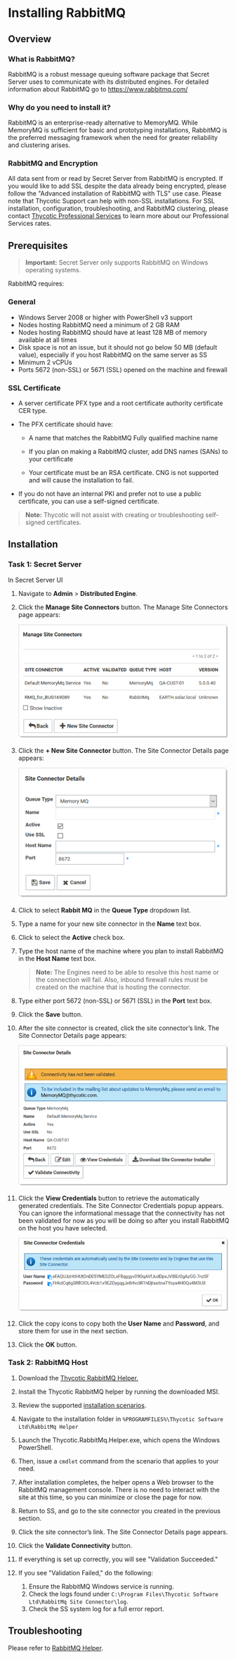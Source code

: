 [title]: # (Installing RabbitMQ)
[tags]: # (RabbitMQ,Setup,Install)
[priority]: #

# Installing RabbitMQ

## Overview

### What is RabbitMQ?

RabbitMQ is a robust message queuing software package that Secret Server uses to communicate with its distributed engines. For detailed information about RabbitMQ go to https://www.rabbitmq.com/

### Why do you need to install it?

RabbitMQ is an enterprise-ready alternative to MemoryMQ. While MemoryMQ is sufficient for basic and prototyping installations, RabbitMQ is the preferred messaging framework when the need for greater reliability and clustering arises.

### RabbitMQ and Encryption

All data sent from or read by Secret Server from RabbitMQ is encrypted. If you would like to add SSL despite the data already being encrypted, please follow the "Advanced installation of RabbitMQ with TLS" use case. Please note that Thycotic Support can help with non-SSL installations. For SSL installation, configuration, troubleshooting, and RabbitMQ clustering, please contact [Thycotic Professional Services](https://thycotic.com/products/professional-services-training/) to learn more about our Professional Services rates.

## Prerequisites

> **Important:** Secret Server only supports RabbitMQ on Windows operating systems.

RabbitMQ requires:

### General


- Windows Server 2008 or higher with PowerShell v3 support
- Nodes hosting RabbitMQ need a minimum of 2 GB RAM
- Nodes hosting RabbitMQ should have at least 128 MB of memory available at all times
- Disk space is not an issue, but it should not go below 50 MB (default value), especially if you host RabbitMQ on the same server as SS
- Minimum 2 vCPUs
- Ports 5672 (non-SSL) or 5671 (SSL) opened on the machine and firewall

### SSL Certificate


- A server certificate PFX type and a root certificate authority certificate CER type.
- The PFX certificate should have:

  - A name that matches the RabbitMQ Fully qualified machine name

  - If you plan on making a RabbitMQ cluster, add DNS names (SANs) to your certificate

  - Your certificate must be an RSA certificate. CNG is not supported and will cause the installation to fail.

- If you do not have an internal PKI and prefer not to use a public certificate, you can use a self-signed certificate.

> **Note:** Thycotic will not assist with creating or troubleshooting self-signed certificates.

## Installation

### Task 1: Secret Server

In Secret Server UI

1. Navigate to **Admin** > **Distributed Engine**.

1. Click the **Manage Site Connectors** button. The Manage Site Connectors page appears:

   ![image-20200602160103461](images/image-20200602160103461.png)

1. Click the **+ New Site Connector** button. The Site Connector Details page appears:

   ![image-20200602160204020](images/image-20200602160204020.png)

1. Click to select **Rabbit MQ** in the **Queue Type** dropdown list.

1. Type a name for your new site connector in the **Name** text box.

1. Click to select the **Active** check box.

1. Type the host name of the machine where you plan to install RabbitMQ in the **Host Name** text box.

   > **Note:** The Engines need to be able to resolve this host name or the connection will fail. Also, inbound firewall rules must be created on the machine that is hosting the connector.

1. Type either port 5672 (non-SSL) or 5671 (SSL) in the **Port** text box.

1. Click the **Save** button.

1. After the site connector is created, click the site connector’s link. The Site Connector Details page appears:

   ![image-20200602161342316](images/image-20200602161342316.png)

1. Click the **View Credentials** button to retrieve the automatically generated cred­­­­­entials. The Site Connector Credentials popup appears. You can ignore the informational message that the connectivity has not been validated for now as you will be doing so after you install RabbitMQ on the host you have selected.

   ![image-20200602161544818](images/image-20200602161544818.png)

1. Click the copy icons to copy both the **User Name** and **Password**, and store them for use in the next section.

1. Click the **OK** button.

###  Task 2: RabbitMQ Host

1. Download the [Thycotic RabbitMQ Helper.](https://updates.thycotic.net/links.ashx?RabbitMqInstaller)

1. Install the Thycotic RabbitMQ helper by running the downloaded MSI.

1. Review the supported [installation scenarios](https://thycotic.github.io/rabbitmq-helper/installation/).

1. Navigate to the installation folder in `%PROGRAMFILES%\Thycotic Software Ltd\RabbitMq Helper`

1. Launch the Thycotic.RabbitMq.Helper.exe, which opens the Windows PowerShell.

1. Then, issue a `cmdlet` command from the scenario that applies to your need.

1. After installation completes, the helper opens a Web browser to the RabbitMQ management console. There is no need to interact with the site at this time, so you can minimize or close the page for now.

1. Return to SS, and go to the site connector you created in the previous section.

1. Click the site connector’s link. The Site Connector Details page appears.

1. Click the **Validate Connectivity** button.

1. If everything is set up correctly, you will see "Validation Succeeded."

1. If you see "Validation Failed," do the following:
   1. Ensure the RabbitMQ Windows service is running.
   1. Check the logs found under `C:\Program Files\Thycotic Software Ltd\RabbitMq Site Connector\log`.
   1. Check the SS system log for a full error report.

## Troubleshooting

Please refer to [RabbitMQ Helper](https://thycotic.github.io/rabbitmq-helper/#troubleshooting-and-maintenance).
